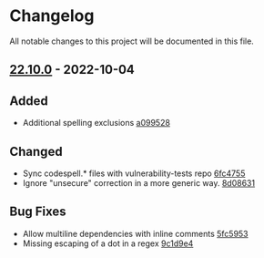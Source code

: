 # Changelog

All notable changes to this project will be documented in this file.

## [22.10.0] - 2022-10-04

## Added
* Additional spelling exclusions [a099528](https://github.com/greenbone/troubadix/commit/a099528)

## Changed
* Sync codespell.* files with vulnerability-tests repo [6fc4755](https://github.com/greenbone/troubadix/commit/6fc4755)
* Ignore "unsecure" correction in a more generic way. [8d08631](https://github.com/greenbone/troubadix/commit/8d08631)

## Bug Fixes
* Allow multiline dependencies with inline comments [5fc5953](https://github.com/greenbone/troubadix/commit/5fc5953)
* Missing escaping of a dot in a regex [9c1d9e4](https://github.com/greenbone/troubadix/commit/9c1d9e4)

[22.10.0]: https://github.com/greenbone/troubadix/compare/v22.9.9...22.10.0
